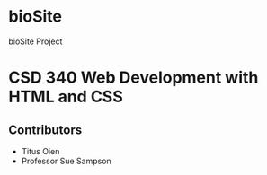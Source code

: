# bioSite
bioSite Project
<h1>CSD 340 Web Development with HTML and CSS</h1>
<h2>Contributors</h2>
<ul>
  <li>Titus Oien</li>
  <li>Professor Sue Sampson</li>
</ul>
